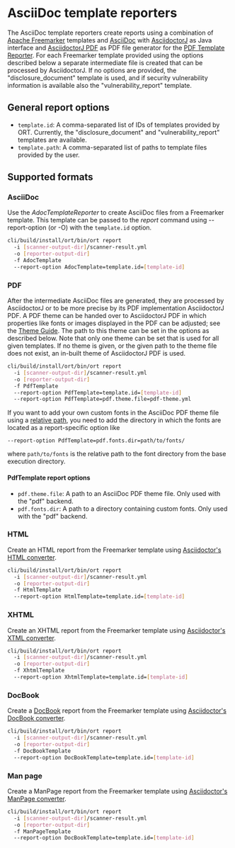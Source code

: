 # AsciiDoc template reporters

The AsciiDoc template reporters create reports using a combination of [Apache Freemarker][1] templates and [AsciiDoc][2]
with [AsciidoctorJ][3] as Java interface and [AsciidoctorJ PDF][4] as PDF file generator for the [PDF Template Reporter](#PDF).
For each Freemarker template provided using the options described below a separate intermediate file is created that can be
processed by AsciidoctorJ. If no options are provided, the "disclosure_document" template is used, and if security
vulnerability information is available also the "vulnerability_report" template.

## General report options

* `template.id`: A comma-separated list of IDs of templates provided by ORT. Currently, the "disclosure_document" and
                 "vulnerability_report" templates are available.
* `template.path`: A comma-separated list of paths to template files provided by the user.

## Supported formats

### AsciiDoc

Use the _AdocTemplateReporter_ to create AsciiDoc files from a Freemarker template. This template can be passed to the
_report_ command using --report-option (or -O) with the `template.id` option.

```bash
cli/build/install/ort/bin/ort report
  -i [scanner-output-dir]/scanner-result.yml
  -o [reporter-output-dir]
  -f AdocTemplate
  --report-option AdocTemplate=template.id=[template-id]
```

### PDF

After the intermediate AsciiDoc files are generated, they are processed by AsciidoctorJ or to be more precise by its PDF
implementation AsciidoctorJ PDF. A PDF theme can be handed over to AsciidoctorJ PDF in which properties like fonts or
images displayed in the PDF can be adjusted; see the [Theme Guide][5].
The path to this theme can be set in the options as described below.
Note that only one theme can be set that is used for all given templates. If no theme is given, or the given path to
the theme file does not exist, an in-built theme of AsciidoctorJ PDF is used.

```bash
cli/build/install/ort/bin/ort report
  -i [scanner-output-dir]/scanner-result.yml
  -o [reporter-output-dir]
  -f PdfTemplate
  --report-option PdfTemplate=template.id=[template-id]
  --report-option PdfTemplate=pdf.theme.file=pdf-theme.yml
```

If you want to add your own custom fonts in the AsciiDoc PDF theme file using a [relative path][6],
you need to add the directory in which the fonts are located as a report-specific option like

    --report-option PdfTemplate=pdf.fonts.dir=path/to/fonts/

where `path/to/fonts` is the relative path to the font directory from the base execution directory.

#### PdfTemplate report options

* `pdf.theme.file`: A path to an AsciiDoc PDF theme file. Only used with the "pdf" backend.
* `pdf.fonts.dir`: A path to a directory containing custom fonts. Only used with the "pdf" backend.

### HTML

Create an HTML report from the Freemarker template using [Asciidoctor's HTML converter][7].

```bash
cli/build/install/ort/bin/ort report
  -i [scanner-output-dir]/scanner-result.yml
  -o [reporter-output-dir]
  -f HtmlTemplate
  --report-option HtmlTemplate=template.id=[template-id]
```

### XHTML

Create an XHTML report from the Freemarker template using [Asciidoctor's XTML converter][8].

```bash
cli/build/install/ort/bin/ort report
  -i [scanner-output-dir]/scanner-result.yml
  -o [reporter-output-dir]
  -f XhtmlTemplate
  --report-option XhtmlTemplate=template.id=[template-id]
```

### DocBook

Create a [DocBook][9] report from the Freemarker template using [Asciidoctor's DocBook converter][10].

```bash
cli/build/install/ort/bin/ort report
  -i [scanner-output-dir]/scanner-result.yml
  -o [reporter-output-dir]
  -f DocBookTemplate
  --report-option DocBookTemplate=template.id=[template-id]
```

### Man page

Create a ManPage report from the Freemarker template using [Asciidoctor's ManPage converter][11].

```bash
cli/build/install/ort/bin/ort report
  -i [scanner-output-dir]/scanner-result.yml
  -o [reporter-output-dir]
  -f ManPageTemplate
  --report-option DocBookTemplate=template.id=[template-id]
```

[1]: https://freemarker.apache.org
[2]: https://asciidoc.org/
[3]: https://github.com/asciidoctor/asciidoctorj
[4]: https://github.com/asciidoctor/asciidoctorj-pdf
[5]: https://github.com/asciidoctor/asciidoctor-pdf/blob/master/docs/theming-guide.adoc
[6]: https://github.com/asciidoctor/asciidoctor-pdf/blob/master/docs/theming-guide.adoc#configuring-the-font-search-path
[7]: https://docs.asciidoctor.org/asciidoctor/latest/html-backend
[8]: https://docs.asciidoctor.org/asciidoctor/latest/html-backend/#xhtml
[9]: https://docbook.org
[10]: https://docs.asciidoctor.org/asciidoctor/latest/docbook-backend
[11]: https://docs.asciidoctor.org/asciidoctor/latest/manpage-backend
